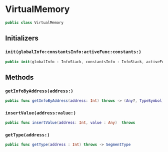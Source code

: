 # VirtualMemory

``` swift
public class VirtualMemory 
```

## Initializers

### `init(globalInfo:constantsInfo:activeFunc:constants:)`

``` swift
public init(globalInfo : InfoStack, constantsInfo : InfoStack, activeFunc : ActivationRecord, constants: [String: Int])
```

## Methods

### `getInfoByAddress(address:)`

``` swift
public func getInfoByAddress(address: Int) throws -> (Any?, TypeSymbol)
```

### `insertValue(address:value:)`

``` swift
public func insertValue(address: Int, value : Any)  throws  
```

### `getType(address:)`

``` swift
public func getType(address : Int) throws -> SegmentType 
```
